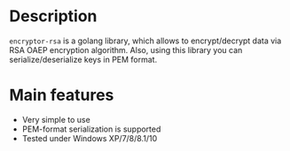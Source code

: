 # Description
`encryptor-rsa` is a golang library, which allows to encrypt/decrypt data via RSA OAEP encryption algorithm. Also, using this library you can serialize/deserialize keys in PEM format.

# Main features

* Very simple to use
* PEM-format serialization is supported
* Tested under Windows XP/7/8/8.1/10
